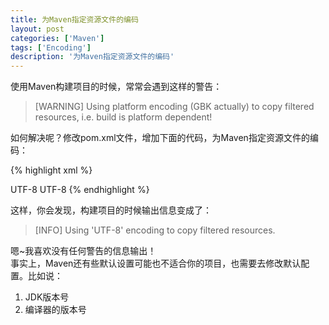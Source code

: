 ```yaml
---
title: 为Maven指定资源文件的编码
layout: post
categories: ['Maven']
tags: ['Encoding']
description: '为Maven指定资源文件的编码'
---
```


使用Maven构建项目的时候，常常会遇到这样的警告：

> [WARNING] Using platform encoding (GBK actually) to copy filtered resources, i.e. build is platform dependent!

如何解决呢？修改pom.xml文件，增加下面的代码，为Maven指定资源文件的编码：

{% highlight xml %}
<!-- pom.xml -->
<properties>
    <project.build.sourceEncoding>UTF-8</project.build.sourceEncoding>
    <project.reporting.outputEncoding>UTF-8</project.reporting.outputEncoding>
</properties>
{% endhighlight %}

这样，你会发现，构建项目的时候输出信息变成了：

> [INFO] Using 'UTF-8' encoding to copy filtered resources.

嗯~我喜欢没有任何警告的信息输出！  
事实上，Maven还有些默认设置可能也不适合你的项目，也需要去修改默认配置。比如说：

1. JDK版本号
2. 编译器的版本号
